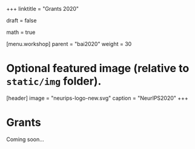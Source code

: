 +++
linktitle = "Grants 2020"

draft = false

math = true

[menu.workshop]
    parent = "bai2020"
    weight = 30


# Optional featured image (relative to `static/img` folder).
[header]
image = "neurips-logo-new.svg"
caption = "NeurIPS2020"
+++

# Grants

Coming soon...
